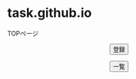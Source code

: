 # task.github.io
<!DOCTYPE html>
<html lang="ja">
  <head>
    <meta charset="utf-8" />
    <title>formsample</title>
    <link rel="stylesheet" type="text/css" href="TOPページ.css" media="all" />
  </head>
  <body>
    <div id="form">
      <p class="form-title">TOPページ</p>
      <form action="post">
         <p>
         <body>
          <p style="text-align:center"><button>登録</button>
          <p style="text-align:center"><button>一覧</button>
        </p>
  
